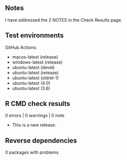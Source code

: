 ## Notes
I have addressed the 2 NOTES in the Check Results page.

## Test environments
GitHub Actions:

* macos-latest (release)
* windows-latest (release)
* ubuntu-latest (devel)
* ubuntu-latest (release)
* ubuntu-latest (oldrel-1)
* ubuntu-latest (4.0)
* ubuntu-latest (3.6)


## R CMD check results

0 errors | 0 warnings | 0 note

* This is a new release.

## Reverse dependencies
0 packages with problems
